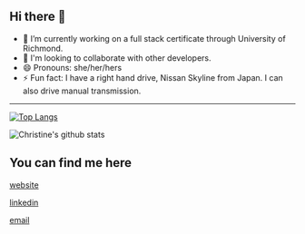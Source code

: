 ## Hi there 👋

<!--
**cmoorelvt/cmoorelvt** is a ✨ _special_ ✨ repository because its `README.md` (this file) appears on your GitHub profile.
-->

- 🔭 I’m currently working on a full stack certificate through University of Richmond.
- 👯 I'm looking to collaborate with other developers. 
- 😄 Pronouns: she/her/hers
- ⚡ Fun fact: I have a right hand drive, Nissan Skyline from Japan. I can also drive manual transmission.

---
[![Top Langs](https://github-readme-stats.vercel.app/api/top-langs/?username=cmoorelvt&layout=compact&theme=radical)](https://github.com/cmoorelvt/github-readme-stats)

![Christine's github stats](https://github-readme-stats.vercel.app/api?username=cmoorelvt&show_icons=true&theme=radical)

## You can find me here
[website]

[linkedin]

[email]


[website]: https://cmoorelvt.github.io/Responsive-Portfolio/
[linkedin]: https://www.linkedin.com/in/cmoorelvt/
[email]: mailto:cmoorelvt@gmail.com
